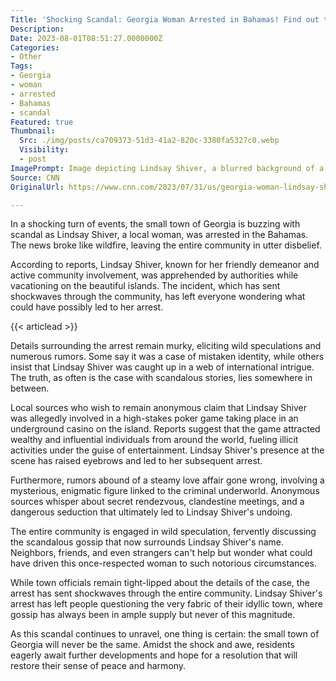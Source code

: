 ```yaml
---
Title: 'Shocking Scandal: Georgia Woman Arrested in Bahamas! Find out the Sensational Details!'
Description: 
Date: 2023-08-01T08:51:27.0000000Z
Categories:
- Other
Tags:
- Georgia
- woman
- arrested
- Bahamas
- scandal
Featured: true
Thumbnail:
  Src: ./img/posts/ca709373-51d3-41a2-820c-3380fa5327c0.webp
  Visibility:
  - post
ImagePrompt: Image depicting Lindsay Shiver, a blurred background of a luxurious tropical vacation spot, and the word 'Scandal' written in bold red letters.
Source: CNN
OriginalUrl: https://www.cnn.com/2023/07/31/us/georgia-woman-lindsay-shiver-arrested-bahamas/index.html

---
```

In a shocking turn of events, the small town of Georgia is buzzing with scandal as Lindsay Shiver, a local woman, was arrested in the Bahamas. The news broke like wildfire, leaving the entire community in utter disbelief.

According to reports, Lindsay Shiver, known for her friendly demeanor and active community involvement, was apprehended by authorities while vacationing on the beautiful islands. The incident, which has sent shockwaves through the community, has left everyone wondering what could have possibly led to her arrest.

{{< articlead >}}

Details surrounding the arrest remain murky, eliciting wild speculations and numerous rumors. Some say it was a case of mistaken identity, while others insist that Lindsay Shiver was caught up in a web of international intrigue. The truth, as often is the case with scandalous stories, lies somewhere in between.

Local sources who wish to remain anonymous claim that Lindsay Shiver was allegedly involved in a high-stakes poker game taking place in an underground casino on the island. Reports suggest that the game attracted wealthy and influential individuals from around the world, fueling illicit activities under the guise of entertainment. Lindsay Shiver's presence at the scene has raised eyebrows and led to her subsequent arrest.

Furthermore, rumors abound of a steamy love affair gone wrong, involving a mysterious, enigmatic figure linked to the criminal underworld. Anonymous sources whisper about secret rendezvous, clandestine meetings, and a dangerous seduction that ultimately led to Lindsay Shiver's undoing.

The entire community is engaged in wild speculation, fervently discussing the scandalous gossip that now surrounds Lindsay Shiver's name. Neighbors, friends, and even strangers can't help but wonder what could have driven this once-respected woman to such notorious circumstances.

While town officials remain tight-lipped about the details of the case, the arrest has sent shockwaves through the entire community. Lindsay Shiver's arrest has left people questioning the very fabric of their idyllic town, where gossip has always been in ample supply but never of this magnitude.

As this scandal continues to unravel, one thing is certain: the small town of Georgia will never be the same. Amidst the shock and awe, residents eagerly await further developments and hope for a resolution that will restore their sense of peace and harmony.
